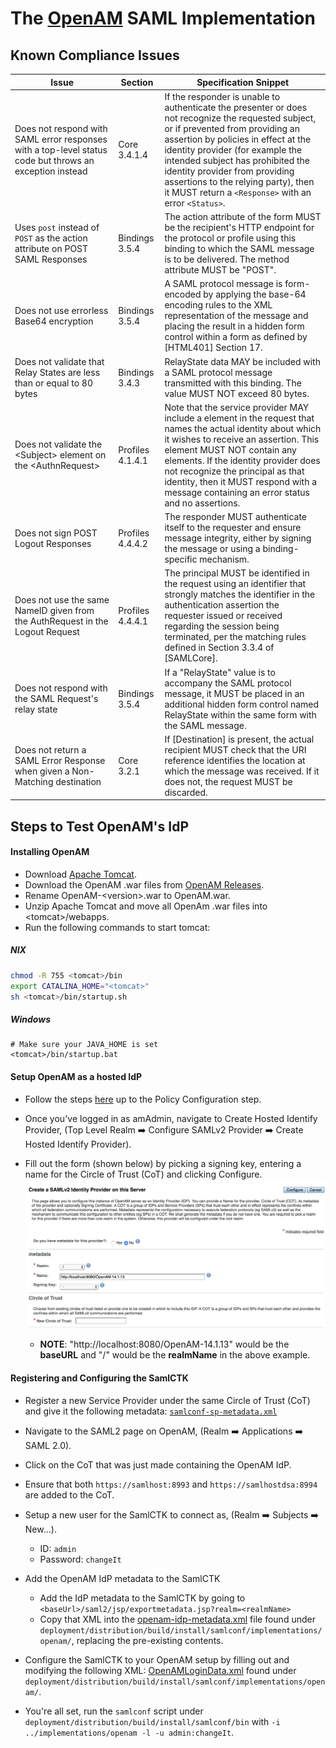 <!--
Copyright (c) 2018 Codice Foundation

Released under the GNU Lesser General Public License; see
http://www.gnu.org/licenses/lgpl.html
-->

# The [OpenAM](https://github.com/OpenIdentityPlatform/OpenAM) SAML Implementation
## Known Compliance Issues
| Issue| Section | Specification Snippet
| -----| ------- | ---------------------
|Does not respond with SAML error responses with a top-level status code but throws an exception instead | Core 3.4.1.4 | If the responder is unable to authenticate the presenter or does not recognize the requested subject, or if prevented from providing an assertion by policies in effect at the identity provider (for example the intended subject has prohibited the identity provider from providing assertions to the relying party), then it MUST return a `<Response>` with an error `<Status>`.
| Uses `post` instead of `POST` as the action attribute on POST SAML Responses | Bindings 3.5.4 | The action attribute of the form MUST be the recipient's HTTP endpoint for the protocol or profile using this binding to which the SAML message is to be delivered. The method attribute MUST be "POST". 
| Does not use errorless Base64 encryption | Bindings 3.5.4 | A SAML protocol message is form-encoded by applying the base-64 encoding rules to the XML representation of the message and placing the result in a hidden form control within a form as defined by [HTML401] Section 17.
| Does not validate that Relay States are less than or equal to 80 bytes| Bindings 3.4.3 | RelayState data MAY be included with a SAML protocol message transmitted with this binding. The value MUST NOT exceed 80 bytes.
| Does not validate the \<Subject\> element on the \<AuthnRequest\> | Profiles 4.1.4.1 | Note that the service provider MAY include a <Subject> element in the request that names the actual identity about which it wishes to receive an assertion. This element MUST NOT contain any <SubjectConfirmation> elements. If the identity provider does not recognize the principal as that identity, then it MUST respond with a <Response> message containing an error status and no assertions.
| Does not sign POST Logout Responses | Profiles 4.4.4.2 | The responder MUST authenticate itself to the requester and ensure message integrity, either by signing the message or using a binding-specific mechanism.
| Does not use the same NameID given from the AuthRequest in the Logout Request | Profiles 4.4.4.1 | The principal MUST be identified in the request using an identifier that strongly matches the identifier in the authentication assertion the requester issued or received regarding the session being terminated, per the matching rules defined in Section 3.3.4 of [SAMLCore].
| Does not respond with the SAML Request's relay state | Bindings 3.5.4 | If a "RelayState" value is to accompany the SAML protocol message, it MUST be placed in an additional hidden form control named RelayState within the same form with the SAML message.
| Does not return a SAML Error Response when given a Non-Matching destination | Core 3.2.1 | If [Destination] is present, the actual recipient MUST check that the URI reference identifies the location at which the message was received. If it does not, the request MUST be discarded.

## Steps to Test OpenAM's IdP
#### Installing OpenAM
* Download [Apache Tomcat](https://tomcat.apache.org/download-70.cgi).
* Download the OpenAM .war files from [OpenAM Releases](https://github.com/OpenIdentityPlatform/OpenAM/releases).
* Rename OpenAM-\<version\>.war to OpenAM.war.
* Unzip Apache Tomcat and move all OpenAm .war files into \<tomcat\>/webapps.
* Run the following commands to start tomcat:

##### NIX
```bash
chmod -R 755 <tomcat>/bin
export CATALINA_HOME="<tomcat>"
sh <tomcat>/bin/startup.sh
```
##### Windows
```
# Make sure your JAVA_HOME is set
<tomcat>/bin/startup.bat
```

#### Setup OpenAM as a hosted IdP

* Follow the steps [here](https://github.com/OpenIdentityPlatform/OpenAM/wiki/Quick-Start-Guide#basic-openam-setup) up to the Policy Configuration step.

* Once you've logged in as amAdmin, navigate to Create Hosted Identify Provider, (Top Level Realm :arrow_right: Configure SAMLv2 Provider :arrow_right: Create Hosted Identify Provider).

* Fill out the form (shown below) by picking a signing key, entering a name for the Circle of Trust (CoT) and clicking Configure.
![Create A Hosted IdP](images/OpenAM-CreateIdP.png "Setting up an IdP")
  * **NOTE**: "http://localhost:8080/OpenAM-14.1.13" would be the **baseURL** and "/" would be the **realmName** in the above example.

#### Registering and Configuring the SamlCTK
* Register a new Service Provider under the same Circle of Trust (CoT) and give it the following metadata: [`samlconf-sp-metadata.xml`](../../../deployment/distribution/src/main/resources/samlconf-sp-metadata.xml)

* Navigate to the SAML2 page on OpenAM, (Realm :arrow_right: Applications :arrow_right: SAML 2.0).
* Click on the CoT that was just made containing the OpenAM IdP.
* Ensure that both `https://samlhost:8993` and `https://samlhostdsa:8994` are added to the CoT.

* Setup a new user for the SamlCTK to connect as, (Realm :arrow_right: Subjects :arrow_right: New...).
  * ID: `admin`
  * Password: `changeIt`

* Add the OpenAM IdP metadata to the SamlCTK
  * Add the IdP metadata to the SamlCTK by going to `<baseUrl>/saml2/jsp/exportmetadata.jsp?realm=<realmName>`
  * Copy that XML into the [openam-idp-metadata.xml](src/main/resources/openam-idp-metadata.xml) file found under `deployment/distribution/build/install/samlconf/implementations/openam/`, replacing the pre-existing contents.

* Configure the SamlCTK to your OpenAM setup by filling out and modifying the following XML: [OpenAMLoginData.xml](src/main/resources/OpenAMLoginData.xml) found under `deployment/distribution/build/install/samlconf/implementations/openam/`.

* You're all set, run the `samlconf` script under `deployment/distribution/build/install/samlconf/bin` with `-i ../implementations/openam -l -u admin:changeIt`.